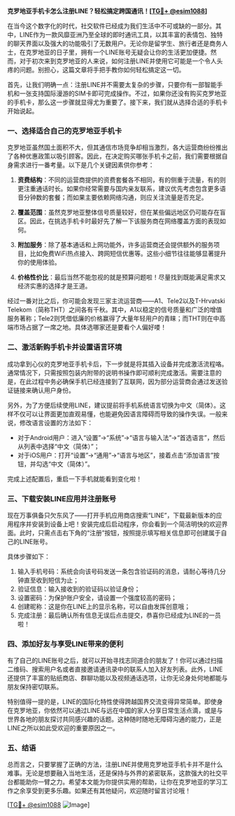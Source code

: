 **克罗地亚手机卡怎么注册LINE？轻松搞定跨国通讯！[[TG💪+ @esim1088](https://t.me/s/esim1088)]**

在当今这个数字化的时代，社交软件已经成为我们生活中不可或缺的一部分。其中，LINE作为一款风靡亚洲乃至全球的即时通讯工具，以其丰富的表情包、独特的聊天界面以及强大的功能吸引了无数用户。无论你是留学生、旅行者还是商务人士，在克罗地亚的日子里，拥有一个LINE账号无疑会让你的生活更加便捷。然而，对于初次来到克罗地亚的人来说，如何注册LINE并使用它可能是一个令人头疼的问题。别担心，这篇文章将手把手教你如何轻松搞定这一切。

首先，让我们明确一点：注册LINE并不需要太复杂的步骤，只要你有一部智能手机和一张支持国际漫游的SIM卡即可完成操作。不过，如果你还没有购买克罗地亚的手机卡，那么这一步骤就显得尤为重要了。接下来，我们就从选择合适的手机卡开始说起。

### 一、选择适合自己的克罗地亚手机卡

克罗地亚虽然国土面积不大，但其通信市场竞争却相当激烈，各大运营商纷纷推出了各种优惠政策以吸引顾客。因此，在决定购买哪张手机卡之前，我们需要根据自身需求进行一番考量。以下是几个关键因素供你参考：

1. **资费结构**：不同的运营商提供的资费套餐各不相同，有的侧重于流量，有的则更注重通话时长。如果你经常需要与国内亲友联系，建议优先考虑包含更多语音分钟数的套餐；而如果主要依赖网络沟通，则应关注流量是否充足。
   
2. **覆盖范围**：虽然克罗地亚整体信号质量较好，但在某些偏远地区仍可能存在盲区。因此，在挑选手机卡时最好先了解一下该服务商在网络覆盖方面的表现如何。

3. **附加服务**：除了基本通话和上网功能外，许多运营商还会提供额外的服务项目，比如免费WiFi热点接入、跨网短信优惠等。这些小细节往往能够显著提升你的使用体验。

4. **价格性价比**：最后当然不能忽视的就是预算问题啦！尽量找到既能满足需求又经济实惠的选择才是王道。

经过一番对比之后，你可能会发现三家主流运营商——A1、Tele2以及T-Hrvatski Telekom（简称THT）之间各有千秋。其中，A1以稳定的信号质量和广泛的增值服务著称；Tele2则凭借低廉的价格赢得了大量年轻用户的青睐；而THT则在中高端市场占据了一席之地。具体选哪家还是要看个人偏好喽！

### 二、激活新购手机卡并设置语言环境

成功拿到心仪的克罗地亚手机卡后，下一步就是将其插入设备并完成激活流程咯。通常情况下，只需按照包装内附带的说明书操作即可顺利完成激活。需要注意的是，在此过程中务必确保手机已经连接到了互联网，因为部分运营商会通过发送验证链接来确认用户身份。

另外，为了方便后续使用LINE，建议提前将手机系统语言切换为中文（简体）。这样不仅可以让界面更加直观易懂，也能避免因语言障碍而导致的操作失误。一般来说，修改语言设置的方法如下：

- 对于Android用户：进入“设置”→“系统”→“语言与输入法”→“首选语言”，然后从列表中选择“中文（简体）”；
- 对于iOS用户：打开“设置”→“通用”→“语言与地区”，接着点击“添加语言”按钮，并勾选“中文（简体）”。

完成上述配置后，重启一下手机就能看到变化啦！

### 三、下载安装LINE应用并注册账号

现在万事俱备只欠东风了——打开手机应用商店搜索“LINE”，下载最新版本的应用程序并安装到设备上吧！安装完成后启动程序，你会看到一个简洁明快的欢迎界面。此时，只需点击右下角的“注册”按钮，按照提示填写相关信息即可创建属于自己的LINE账号。

具体步骤如下：

1. 输入手机号码：系统会向该号码发送一条包含验证码的消息，请耐心等待几分钟直至收到短信为止；
2. 验证信息：输入接收到的验证码以验证身份；
3. 设置密码：为保护账户安全，请设置一个强度较高的密码；
4. 创建昵称：这是你在LINE上的显示名称，可以自由发挥创意哦；
5. 完成注册：最后确认所有信息无误后点击提交，恭喜你已经成为LINE的一员啦！

### 四、添加好友与享受LINE带来的便利

有了自己的LINE账号之后，就可以开始寻找志同道合的朋友了！你可以通过扫描二维码、搜索用户名或者直接邀请通讯录中的联系人加入好友列表。此外，LINE还提供了丰富的贴纸商店、群聊功能以及视频通话选项，让你无论身处何地都能与朋友保持密切联系。

特别值得一提的是，LINE的国际化特性使得跨越国界交流变得异常简单。即使身在克罗地亚，你依然可以通过LINE与远在中国的家人分享日常生活点滴，或是与世界各地的朋友探讨共同感兴趣的话题。这种随时随地无障碍沟通的能力，正是LINE之所以如此受欢迎的重要原因之一。

### 五、结语

总而言之，只要掌握了正确的方法，注册LINE并使用克罗地亚手机卡并不是什么难事。无论是想要融入当地生活，还是保持与外界的紧密联系，这款强大的社交平台都能助你一臂之力。希望本文能为你提供实用的帮助，让你在克罗地亚的学习工作之余享受到更多乐趣。如果还有其他疑问，欢迎随时留言讨论哦！

[[TG💪+ @esim1088](https://t.me/s/esim1088) ![Image](https://i.postimg.cc/4NQfJmqS/Snipaste-2025-05-13-00-14-12.png)]